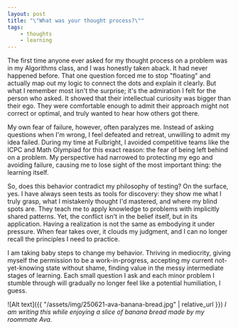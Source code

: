 ```yaml
---
layout: post
title: "\"What was your thought process?\""
tags: 
    - thoughts
    - learning
---
```

The first time anyone ever asked for my thought process on a problem was in my Algorithms class, and I was honestly taken aback. It had never happened before. That one question forced me to stop "floating" and actually map out my logic to connect the dots and explain it clearly. But what I remember most isn't the surprise; it's the admiration I felt for the person who asked. It showed that their intellectual curiosity was bigger than their ego. They were comfortable enough to admit their approach might not correct or optimal, and truly wanted to hear how others got there.

My own fear of failure, however, often paralyzes me. Instead of asking questions when I'm wrong, I feel defeated and retreat, unwilling to admit my idea failed. During my time at Fulbright, I avoided competitive teams like the ICPC and Math Olympiad for this exact reason: the fear of being left behind on a problem. My perspective had narrowed to protecting my ego and avoiding failure, causing me to lose sight of the most important thing: the learning itself. 

So, does this behavior contradict my philosophy of testing? On the surface, yes. I have always seen tests as tools for discovery: they show me what I truly grasp, what I mistakenly thought I'd mastered, and where my blind spots are. They teach me to apply knowledge to problems with implicitly shared patterns. Yet, the conflict isn't in the belief itself, but in its application. Having a realization is not the same as embodying it under pressure. When fear takes over, it clouds my judgment, and I can no longer recall the principles I need to practice.

I am taking baby steps to change my behavior. Thriving in mediocrity, giving myself the permission to be a work-in-progress, accepting my current not-yet-knowing state without shame, finding value in the messy intermediate stages of learning. Each small question I ask and each minor problem I stumble through will gradually no longer feel like a potential humiliation, I guess.

![Alt text]({{ "/assets/img/250621-ava-banana-bread.jpg"  | relative_url }})
*I am writing this while enjoying a slice of banana bread made by my roommate Ava.*